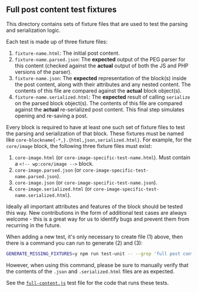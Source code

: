 ## Full post content test fixtures

This directory contains sets of fixture files that are used to test the parsing
and serialization logic.

Each test is made up of three fixture files:

1. `fixture-name.html`: The initial post content.
2. `fixture-name.parsed.json`: The **expected** output of the PEG parser for
   this content (checked against the **actual** output of both the JS and PHP
   versions of the parser).
3. `fixture-name.json`: The **expected** representation of the block(s) inside
   the post content, along with their attributes and any nested content.  The
   contents of this file are compared against the **actual** block object(s).
4. `fixture-name.serialized.html`: The **expected** result of calling
   `serialize` on the parsed block object(s).  The contents of this file are
   compared against the **actual** re-serialized post content.  This final step
   simulates opening and re-saving a post.

Every block is required to have at least one such set of fixture files to test
the parsing and serialization of that block.  These fixtures must be named like
`core-blockname{-*,}.{html,json,serialized.html}`.  For example, for the
`core/image` block, the following three fixture files must exist:

1. `core-image.html` (or `core-image-specific-test-name.html`).  Must contain a
   `<!-- wp:core/image -->` block.
2. `core-image.parsed.json` (or `core-image-specific-test-name.parsed.json`).
3. `core-image.json` (or `core-image-specific-test-name.json`).
4. `core-image.serialized.html` (or
   `core-image-specific-test-name.serialized.html`).

Ideally all important attributes and features of the block should be tested
this way.  New contributions in the form of additional test cases are always
welcome - this is a great way for us to identify bugs and prevent them from
recurring in the future.

When adding a new test, it's only necessary to create file (1) above, then
there is a command you can run to generate (2) and (3):

```sh
GENERATE_MISSING_FIXTURES=y npm run test-unit -- --grep 'full post content fixture'
```

However, when using this command, please be sure to manually verify that the
contents of the `.json` and `.serialized.html` files are as expected.

See the
[`full-content.js`](../full-content.js)
test file for the code that runs these tests.
